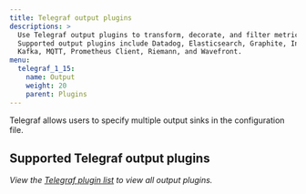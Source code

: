 ```yaml
---
title: Telegraf output plugins
descriptions: >
  Use Telegraf output plugins to transform, decorate, and filter metrics.
  Supported output plugins include Datadog, Elasticsearch, Graphite, InfluxDB,
  Kafka, MQTT, Prometheus Client, Riemann, and Wavefront.
menu:
  telegraf_1_15:
    name: Output
    weight: 20
    parent: Plugins
---
```


Telegraf allows users to specify multiple output sinks in the configuration file.

## Supported Telegraf output plugins
_View the [Telegraf plugin list](/telegraf/v1.15/plugins/plugin-list/) to view all output plugins._
